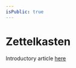 ```yaml
---
isPublic: true
---
```


# Zettelkasten

Introductory article [here](https://leananki.com/zettelkasten-method-smart-notes/)